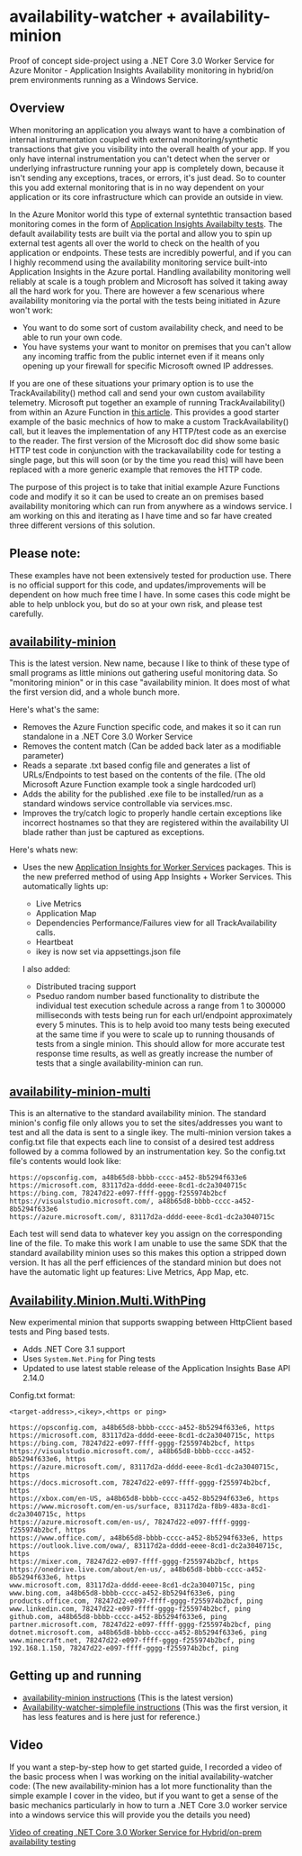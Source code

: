 # availability-watcher + availability-minion
Proof of concept side-project using a .NET Core 3.0 Worker Service for Azure Monitor - Application Insights Availability monitoring in hybrid/on prem environments running as a Windows Service.

## Overview

When monitoring an application you always want to have a combination of internal instrumentation coupled with external monitoring/synthetic transactions that give you visibility into the overall health of your app. If you only have internal instrumentation you can't detect when the server or underlying infrastructure running your app is completely down, because it isn't sending any exceptions, traces, or errors, it's just dead. So to counter this you add external monitoring that is in no way dependent on your application or its core infrastructure which can provide an outside in view.

In the Azure Monitor world this type of external syntethtic transaction based monitoring comes in the form of [Application Insights Availabilty tests](https://docs.microsoft.com/azure/azure-monitor/app/monitor-web-app-availability). The default availability tests are built via the portal and allow you to spin up external test agents all over the world to check on the health of you application or endpoints. These tests are incredibly powerful, and if you can I highly recommend using the availability monitoring service built-into Application Insights in the Azure portal. Handling availability monitoring well reliably at scale is a tough problem and Microsoft has solved it taking away all the hard work for you. There are however a few scenarious where availability monitoring via the portal with the tests being initiated in Azure won't work:
  - You want to do some sort of custom availability check, and need to be able to run your own code.
  - You have systems your want to monitor on premises that you can't allow any incoming traffic from the public internet even if it means only opening up your firewall for specific Microsoft owned IP addresses.
  
If you are one of these situations your primary option is to use the TrackAvailability() method call and send your own custom availability telemetry. Microsoft put together an example of running TrackAvailability() from within an Azure Function in [this article](https://docs.microsoft.com/azure/azure-monitor/app/availability-azure-functions). This provides a good starter example of the basic mechnics of how to make a custom TrackAvailability() call, but it leaves the implementation of any HTTP/test code as an exercise to the reader. The first version of the Microsoft doc did show some basic HTTP test code in conjunction with the trackavailability code for testing a single page, but this will soon (or by the time you read this) will have been replaced with a more generic example that removes the HTTP code.

The purpose of this project is to take that initial example Azure Functions code and modify it so it can be used to create an on premises based availability monitoring which can run from anywhere as a windows service. I am working on this and iterating as I have time and so far have created three different versions of this solution.

## Please note:

These examples have not been extensively tested for production use. There is no official support for this code, and updates/improvements will be dependent on how much free time I have. In some cases this code might be able to help unblock you, but do so at your own risk, and please test carefully.

## [availability-minion](https://github.com/mrbullwinkle/availability-watcher/tree/master/availability-minion)

This is the latest version. New name, because I like to think of these type of small programs as little minions out gathering useful monitoring data. So "monitoring minion" or in this case "availability minion. It does most of what the first version did, and a whole bunch more. 

Here's what's the same:
- Removes the Azure Function specific code, and makes it so it can run standalone in a .NET Core 3.0 Worker Service
- Removes the content match (Can be added back later as a modifiable parameter)
- Reads a separate .txt based config file and generates a list of URLs/Endpoints to test based on the contents of the file. (The old Microsoft Azure Function example took a single hardcoded url)
- Adds the ability for the published .exe file to be installed/run as a standard windows service controllable via services.msc.
- Improves the try/catch logic to properly handle certain exceptions like incorrect hostnames so that they are registered within the availability UI blade rather than just be captured as exceptions.

Here's whats new:
- Uses the new [Application Insights for Worker Services](https://docs.microsoft.com/azure/azure-monitor/app/worker-service) packages. This is the new preferred method of using App Insights + Worker Services. This automatically lights up:
  * Live Metrics
  * Application Map
  * Dependencies Performance/Failures view for all TrackAvailability calls.
  * Heartbeat
  * ikey is now set via appsettings.json file

  I also added:
  - Distributed tracing support
  - Pseduo random number based functionality to distribute the individual test execution schedule across a range from 1 to 300000 milliseconds with tests being run for each url/endpoint approximately every 5 minutes. This is to help avoid too many tests being executed at the same time if you were to scale up to running thousands of tests from a single minion. This should allow for more accurate test response time results, as well as greatly increase the number of tests that a single availability-minion can run.
  
## [availability-minion-multi](https://github.com/mrbullwinkle/availability-watcher/tree/master/availability-minion-multi)

This is an alternative to the standard availability minion. The standard minion's config file only allows you to set the sites/addresses you want to test and all the data is sent to a single ikey. The multi-minion version takes a config.txt file that expects each line to consist of a desired test address followed by a comma followed by an instrumentation key. So the config.txt file's contents would look like:

```
https://opsconfig.com, a48b65d8-bbbb-cccc-a452-8b5294f633e6
https://microsoft.com, 83117d2a-dddd-eeee-8cd1-dc2a3040715c
https://bing.com, 78247d22-e097-ffff-gggg-f255974b2bcf
https://visualstudio.microsoft.com/, a48b65d8-bbbb-cccc-a452-8b5294f633e6
https://azure.microsoft.com/, 83117d2a-dddd-eeee-8cd1-dc2a3040715c
```

Each test will send data to whatever key you assign on the corresponding line of the file. To make this work I am unable to use the same SDK that the standard availability minion uses so this makes this option a stripped down version. It has all the perf efficiences of the standard minion but does not have the automatic light up features: Live Metrics, App Map, etc.

## [Availability.Minion.Multi.WithPing](https://github.com/mrbullwinkle/availability-minion/tree/master/Availability.Minion.Multi.WithPing)

New experimental minion that supports swapping between HttpClient based tests and Ping based tests.

- Adds .NET Core 3.1 support
- Uses `System.Net.Ping` for Ping tests
- Updated to use latest stable release of the Application Insights Base API 2.14.0

Config.txt format:

`<target-address>,<ikey>,<https or ping>`

```
https://opsconfig.com, a48b65d8-bbbb-cccc-a452-8b5294f633e6, https
https://microsoft.com, 83117d2a-dddd-eeee-8cd1-dc2a3040715c, https
https://bing.com, 78247d22-e097-ffff-gggg-f255974b2bcf, https
https://visualstudio.microsoft.com/, a48b65d8-bbbb-cccc-a452-8b5294f633e6, https
https://azure.microsoft.com/, 83117d2a-dddd-eeee-8cd1-dc2a3040715c, https
https://docs.microsoft.com, 78247d22-e097-ffff-gggg-f255974b2bcf, https
https://xbox.com/en-US, a48b65d8-bbbb-cccc-a452-8b5294f633e6, https
https://www.microsoft.com/en-us/surface, 83117d2a-f8b9-483a-8cd1-dc2a3040715c, https
https://azure.microsoft.com/en-us/, 78247d22-e097-ffff-gggg-f255974b2bcf, https
https://www.office.com/, a48b65d8-bbbb-cccc-a452-8b5294f633e6, https
https://outlook.live.com/owa/, 83117d2a-dddd-eeee-8cd1-dc2a3040715c, https
https://mixer.com, 78247d22-e097-ffff-gggg-f255974b2bcf, https
https://onedrive.live.com/about/en-us/, a48b65d8-bbbb-cccc-a452-8b5294f633e6, https
www.microsoft.com, 83117d2a-dddd-eeee-8cd1-dc2a3040715c, ping
www.bing.com, a48b65d8-bbbb-cccc-a452-8b5294f633e6, ping
products.office.com, 78247d22-e097-ffff-gggg-f255974b2bcf, ping
www.linkedin.com, 78247d22-e097-ffff-gggg-f255974b2bcf, ping
github.com, a48b65d8-bbbb-cccc-a452-8b5294f633e6, ping
partner.microsoft.com, 78247d22-e097-ffff-gggg-f255974b2bcf, ping
dotnet.microsoft.com, a48b65d8-bbbb-cccc-a452-8b5294f633e6, ping
www.minecraft.net, 78247d22-e097-ffff-gggg-f255974b2bcf, ping
192.168.1.150, 78247d22-e097-ffff-gggg-f255974b2bcf, ping
```


## Getting up and running

* [availability-minion instructions](availability-minion/instructions.md) (This is the latest version)
* [Availability-watcher-simplefile instructions](Availability-Watcher-simplefile/instructions.md) (This was the first version, it has less features and is here just for reference.)

## Video

If you want a step-by-step how to get started guide, I recorded a video of the basic process when I was working on the initial availability-watcher code: (The new availability-minion has a lot more functionality than the simple example I cover in the video, but if you want to get a sense of the basic mechanics particularly in how to turn a .NET Core 3.0 worker service into a windows service this will provide you the details you need)

[Video of creating .NET Core 3.0 Worker Service for Hybrid/on-prem availability testing](https://www.youtube.com/watch?v=nAt1NbDLalQ&feature=youtu.be)
